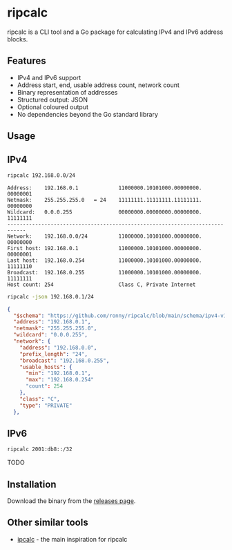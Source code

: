 # ripcalc

ripcalc is a CLI tool and a Go package for calculating IPv4 and IPv6 address blocks.

## Features

- IPv4 and IPv6 support
- Address start, end, usable address count, network count
- Binary representation of addresses
- Structured output: JSON
- Optional coloured output
- No dependencies beyond the Go standard library

## Usage

## IPv4

```sh
ripcalc 192.168.0.0/24
```

```
Address:	192.168.0.1         	11000000.10101000.00000000. 00000001
Netmask:	255.255.255.0   = 24	11111111.11111111.11111111. 00000000
Wildcard:	0.0.0.255           	00000000.00000000.00000000. 11111111
----------------------------------------------------------------------------
Network:	192.168.0.0/24      	11000000.10101000.00000000. 00000000
First host:	192.168.0.1         	11000000.10101000.00000000. 00000001
Last host:	192.168.0.254       	11000000.10101000.00000000. 11111110
Broadcast:	192.168.0.255       	11000000.10101000.00000000. 11111111
Host count:	254                 	Class C, Private Internet
```

```sh
ripcalc -json 192.168.0.1/24
```

```json
{
  "$schema": "https://github.com/ronny/ripcalc/blob/main/schema/ipv4-v1.json",
  "address": "192.168.0.1",
  "netmask": "255.255.255.0",
  "wildcard": "0.0.0.255",
  "network": {
    "address": "192.168.0.0",
    "prefix_length": "24",
    "broadcast": "192.168.0.255",
    "usable_hosts": {
      "min": "192.168.0.1",
      "max": "192.168.0.254"
      "count": 254
    },
    "class": "C",
    "type": "PRIVATE"
  },
```

## IPv6

```sh
ripcalc 2001:db8::/32
```

TODO

## Installation

Download the binary from the [releases page](https://github.com/ronny/ripcalc/releases).

## Other similar tools

- [ipcalc](https://github.com/kjokjo/ipcalc) - the main inspiration for ripcalc

